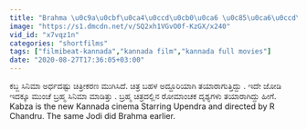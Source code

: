 ```yaml
---
title: "Brahma \u0c9a\u0cbf\u0ca4\u0ccd\u0cb0\u0ca6 \u0c85\u0ca6\u0ccd\u0ca6\u0cc2\u0cb0\u0cbf \u0ca4\u0cc6\u0cb0\u0cc6 \u0cb9\u0cbf\u0c82\u0ca6\u0cbf\u0ca8 \u0ca6\u0cc3\u0cb6\u0ccd\u0caf\u0c97\u0cb3\u0cc1 Behind the scenes Filmibeat Kannada"
image: "https://s1.dmcdn.net/v/SQ2xh1VGvO0f-KzGX/x240"
vid_id: "x7vqz1n"
categories: "shortfilms"
tags: ["filmibeat-kannada","kannada film","kannada full movies"]
date: "2020-08-27T17:36:05+03:00"
---
```

ಕಬ್ಜ ಸಿನಿಮಾ ಅರ್ಧದಷ್ಟು ಚಿತ್ರೀಕರಣ ಮುಗಿಸಿದೆ. ಚಿತ್ರ ಬಹಳ ಅದ್ದೂರಿಯಾಗಿ ತಯಾರಾಗುತ್ತಿದ್ದು . ಇದೇ ಜೋಡಿ ಇದಕ್ಕೂ ಮುಂಚೆ ಬ್ರಹ್ಮ ಸಿನಿಮಾ ಮಾಡಿತ್ತು . ಬ್ರಹ್ಮ ಚಿತ್ರದಲ್ಲಿನ ರೋಮಾಂಚಕ ದೃಶ್ಯಗಳು ತಯಾರಾಗಿದ್ದು ಹೀಗೆ.  <br>Kabza is the new Kannada cinema Starring Upendra and directed by R Chandru. The same Jodi did Brahma earlier.
